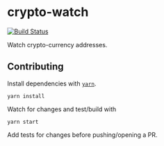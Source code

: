 # crypto-watch

[![Build Status](https://travis-ci.org/pghalliday/crypto-watch.svg?branch=master)](https://travis-ci.org/pghalliday/crypto-watch)

Watch crypto-currency addresses.

## Contributing

Install dependencies with [`yarn`](https://yarnpkg.com/lang/en/).

```
yarn install
```

Watch for changes and test/build with

```
yarn start
```

Add tests for changes before pushing/opening a PR.
